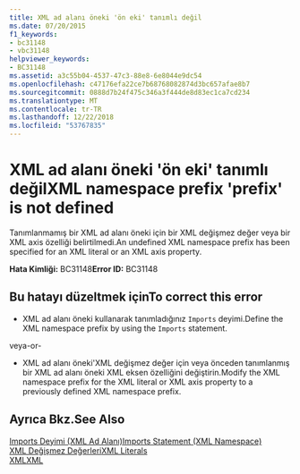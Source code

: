 ```yaml
---
title: XML ad alanı öneki 'ön eki' tanımlı değil
ms.date: 07/20/2015
f1_keywords:
- bc31148
- vbc31148
helpviewer_keywords:
- BC31148
ms.assetid: a3c55b04-4537-47c3-88e8-6e8044e9dc54
ms.openlocfilehash: c47176efa22ce7b68768082874d3bc657afae8b7
ms.sourcegitcommit: 0888d7b24f475c346a3f444de8d83ec1ca7cd234
ms.translationtype: MT
ms.contentlocale: tr-TR
ms.lasthandoff: 12/22/2018
ms.locfileid: "53767835"
---
```

# <a name="xml-namespace-prefix-prefix-is-not-defined"></a><span data-ttu-id="a6bf5-102">XML ad alanı öneki 'ön eki' tanımlı değil</span><span class="sxs-lookup"><span data-stu-id="a6bf5-102">XML namespace prefix 'prefix' is not defined</span></span>
<span data-ttu-id="a6bf5-103">Tanımlanmamış bir XML ad alanı öneki için bir XML değişmez değer veya bir XML axis özelliği belirtilmedi.</span><span class="sxs-lookup"><span data-stu-id="a6bf5-103">An undefined XML namespace prefix has been specified for an XML literal or an XML axis property.</span></span>  
  
 <span data-ttu-id="a6bf5-104">**Hata Kimliği:** BC31148</span><span class="sxs-lookup"><span data-stu-id="a6bf5-104">**Error ID:** BC31148</span></span>  
  
## <a name="to-correct-this-error"></a><span data-ttu-id="a6bf5-105">Bu hatayı düzeltmek için</span><span class="sxs-lookup"><span data-stu-id="a6bf5-105">To correct this error</span></span>  
  
-   <span data-ttu-id="a6bf5-106">XML ad alanı öneki kullanarak tanımladığınız `Imports` deyimi.</span><span class="sxs-lookup"><span data-stu-id="a6bf5-106">Define the XML namespace prefix by using the `Imports` statement.</span></span>  
  
 <span data-ttu-id="a6bf5-107">veya</span><span class="sxs-lookup"><span data-stu-id="a6bf5-107">-or-</span></span>  
  
-   <span data-ttu-id="a6bf5-108">XML ad alanı öneki'XML değişmez değer için veya önceden tanımlanmış bir XML ad alanı öneki XML eksen özelliğini değiştirin.</span><span class="sxs-lookup"><span data-stu-id="a6bf5-108">Modify the XML namespace prefix for the XML literal or XML axis property to a previously defined XML namespace prefix.</span></span>  
  
## <a name="see-also"></a><span data-ttu-id="a6bf5-109">Ayrıca Bkz.</span><span class="sxs-lookup"><span data-stu-id="a6bf5-109">See Also</span></span>  
 [<span data-ttu-id="a6bf5-110">Imports Deyimi (XML Ad Alanı)</span><span class="sxs-lookup"><span data-stu-id="a6bf5-110">Imports Statement (XML Namespace)</span></span>](../../visual-basic/language-reference/statements/imports-statement-xml-namespace.md)  
 [<span data-ttu-id="a6bf5-111">XML Değişmez Değerleri</span><span class="sxs-lookup"><span data-stu-id="a6bf5-111">XML Literals</span></span>](../../visual-basic/language-reference/xml-literals/index.md)  
 [<span data-ttu-id="a6bf5-112">XML</span><span class="sxs-lookup"><span data-stu-id="a6bf5-112">XML</span></span>](../../visual-basic/programming-guide/language-features/xml/index.md)
